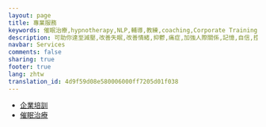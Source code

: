 ```yaml
---
layout: page
title: 專業服務
keywords: 催眠治療,hypnotherapy,NLP,輔導,教練,coaching,Corporate Training,企業培訓,team-building, stress management,團隊表現,領導才能,管理技巧,銷售策略
description: 可助你達至減壓,改善失眠,改善情緒,抑鬱,痛症,加強人際關係,記憶,自信,控制體重;協助公司提昇團隊表現，領導才能，管理技巧，銷售策略，從而加強公司的競爭能力及表現。
navbar: Services
comments: false
sharing: true
footer: true
lang: zhtw
translation_id: 4d9f59d08e580006000ff7205d01f038
---
```


* [企業培訓](/zhtw/services/corporate-training)
* [催眠治療](/zhtw/services/hypnotherapy)
